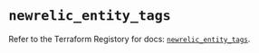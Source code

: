 # `newrelic_entity_tags`

Refer to the Terraform Registory for docs: [`newrelic_entity_tags`](https://www.terraform.io/docs/providers/newrelic/r/entity_tags).

